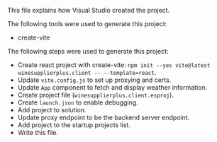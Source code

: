 This file explains how Visual Studio created the project.

The following tools were used to generate this project:
- create-vite

The following steps were used to generate this project:
- Create react project with create-vite: `npm init --yes vite@latest winesupplierplus.client -- --template=react`.
- Update `vite.config.js` to set up proxying and certs.
- Update `App` component to fetch and display weather information.
- Create project file (`winesupplierplus.client.esproj`).
- Create `launch.json` to enable debugging.
- Add project to solution.
- Update proxy endpoint to be the backend server endpoint.
- Add project to the startup projects list.
- Write this file.
